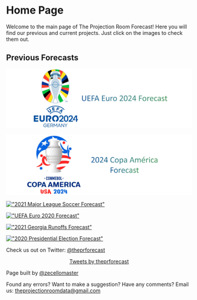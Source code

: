 
<meta name="twitter:card" content="summary">
<meta property="og:title" content="The Projection Room Forecast">
<meta property="og:description" content="An amateur forecast modeling website that predicts elections, sports, and more.">
<meta property="og:image" content="https://raw.githubusercontent.com/zecellomaster/the-projection-room/master/websitefavicon3.png">
<meta property="og:url" content="https://theprforecast.com/">

# Home Page
Welcome to the main page of The Projection Room Forecast! Here you will find our previous and current projects. Just click on the images to check them out.

## Previous Forecasts
[!["Euro 2024 Forecast"][9]][10]

[9]: https://raw.githubusercontent.com/zecellomaster/the-projection-room/master/Preview%20Photos/2024%20Euro%20Preview.jpg
[10]: https://theprforecast.com/euro-forecast-2024/

[!["2024 Copa América Forecast"][11]][12]

[11]: https://raw.githubusercontent.com/zecellomaster/the-projection-room/master/Preview%20Photos/2024%20Copa%20Preview.jpg
[12]: https://theprforecast.com/copa-forecast-2024/

[!["2021 Major League Soccer Forecast"][5]][6]

[5]: https://raw.githubusercontent.com/zecellomaster/the-projection-room/master/Preview%20Photos/MLS%20Preview.jpg
[6]: https://theprforecast.com/mls-forecast-2021/

[!["UEFA Euro 2020 Forecast"][7]][8]

[7]: https://raw.githubusercontent.com/zecellomaster/the-projection-room/master/Preview%20Photos/Euro%20Main.jpg
[8]: https://theprforecast.com/euro-forecast-2020/

[!["2021 Georgia Runoffs Forecast"][1]][2]

[1]: https://raw.githubusercontent.com/zecellomaster/the-projection-room/master/Preview%20Photos/Georgia%20Runoffs.png
[2]: https://theprforecast.com/ga-runoffs-2021/


[!["2020 Presidential Election Forecast"][3]][4]

[3]: https://raw.githubusercontent.com/zecellomaster/the-projection-room/master/Preview%20Photos/Presidential%20Election.png
[4]: https://theprforecast.com/president-2020/


Check us out on Twitter: [@theprforecast](https://twitter.com/theprforecast)

<center><a class="twitter-timeline" data-width="550" data-height="450" href="https://twitter.com/theprforecast?ref_src=twsrc%5Etfw">Tweets by theprforecast</a> <script async src="https://platform.twitter.com/widgets.js" charset="utf-8"></script></center>

Page built by [@zecellomaster](https://twitter.com/zecellomaster)

Found any errors? Want to make a suggestion? Have any comments? Email us: [theprojectionroomdata@gmail.com](mailto:theprojectionroomdata@gmail.com)
